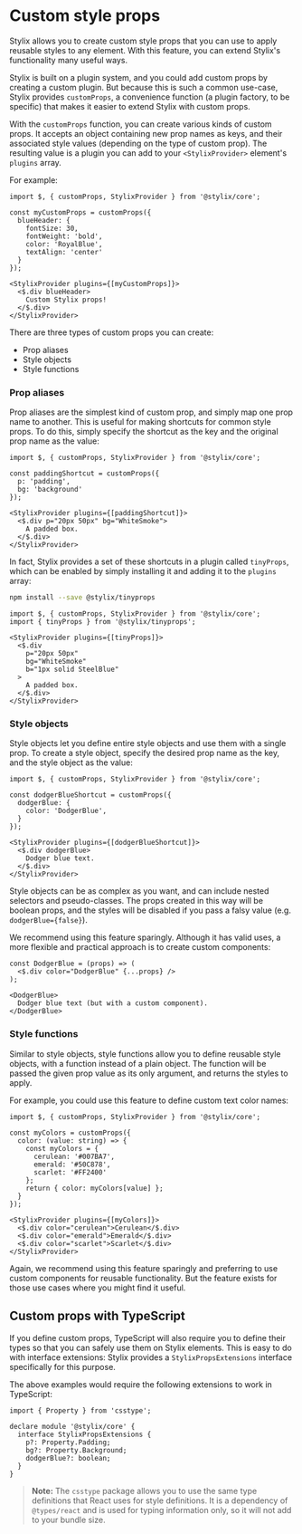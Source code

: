 # Custom style props

Stylix allows you to create custom style props that you can use to apply reusable styles to any element. With this feature, you can extend Stylix's functionality many useful ways.

Stylix is built on a plugin system, and you could add custom props by creating a custom plugin. But because this is such a common use-case, Stylix provides `customProps`, a convenience function (a plugin factory, to be specific) that makes it easier to extend Stylix with custom props.

With the `customProps` function, you can create various kinds of custom props. It accepts an object containing new prop names as keys, and their associated style values (depending on the type of custom prop). The resulting value is a plugin you can add to your `<StylixProvider>` element's `plugins` array.

For example:

```tsx-render
import $, { customProps, StylixProvider } from '@stylix/core';

const myCustomProps = customProps({
  blueHeader: {
    fontSize: 30,
    fontWeight: 'bold',
    color: 'RoyalBlue',
    textAlign: 'center'
  }
});

<StylixProvider plugins={[myCustomProps]}>
  <$.div blueHeader>
    Custom Stylix props!
  </$.div>
</StylixProvider>
```

There are three types of custom props you can create:

- Prop aliases
- Style objects
- Style functions

### Prop aliases

Prop aliases are the simplest kind of custom prop, and simply map one prop name to another. This is useful for making shortcuts for common style props. To do this, simply specify the shortcut as the key and the original prop name as the value:

```tsx-render
import $, { customProps, StylixProvider } from '@stylix/core';

const paddingShortcut = customProps({
  p: 'padding',
  bg: 'background'
});

<StylixProvider plugins={[paddingShortcut]}>
  <$.div p="20px 50px" bg="WhiteSmoke">
    A padded box.
  </$.div>
</StylixProvider>
```

In fact, Stylix provides a set of these shortcuts in a plugin called `tinyProps`, which can be enabled by simply installing it and adding it to the `plugins` array:

```sh
npm install --save @stylix/tinyprops
```

```tsx
import $, { customProps, StylixProvider } from '@stylix/core';
import { tinyProps } from '@stylix/tinyprops';

<StylixProvider plugins={[tinyProps]}>
  <$.div 
    p="20px 50px" 
    bg="WhiteSmoke"
    b="1px solid SteelBlue"
  >
    A padded box.
  </$.div>
</StylixProvider>
```

### Style objects

Style objects let you define entire style objects and use them with a single prop. To create a style object, specify the desired prop name as the key, and the style object as the value:

```tsx-render
import $, { customProps, StylixProvider } from '@stylix/core';

const dodgerBlueShortcut = customProps({
  dodgerBlue: {
    color: 'DodgerBlue',
  }
});

<StylixProvider plugins={[dodgerBlueShortcut]}>
  <$.div dodgerBlue>
    Dodger blue text.
  </$.div>
</StylixProvider>
```

Style objects can be as complex as you want, and can include nested selectors and pseudo-classes. The props created in this way will be boolean props, and the styles will be disabled if you pass a falsy value (e.g. `dodgerBlue={false}`).

We recommend using this feature sparingly. Although it has valid uses, a more flexible and practical approach is to create custom components:

```tsx-render
const DodgerBlue = (props) => (
  <$.div color="DodgerBlue" {...props} />
);

<DodgerBlue>
  Dodger blue text (but with a custom component).
</DodgerBlue>
```

### Style functions

Similar to style objects, style functions allow you to define reusable style objects, with a function instead of a plain object. The function will be passed the given prop value as its only argument, and returns the styles to apply.

For example, you could use this feature to define custom text color names:

```tsx-render
import $, { customProps, StylixProvider } from '@stylix/core';

const myColors = customProps({
  color: (value: string) => {
    const myColors = {
      cerulean: '#007BA7',
      emerald: '#50C878',
      scarlet: '#FF2400'
    };
    return { color: myColors[value] };
  }
});

<StylixProvider plugins={[myColors]}>
  <$.div color="cerulean">Cerulean</$.div>
  <$.div color="emerald">Emerald</$.div>
  <$.div color="scarlet">Scarlet</$.div>
</StylixProvider>
```

Again, we recommend using this feature sparingly and preferring to use custom components for reusable functionality. But the feature exists for those use cases where you might find it useful.

## Custom props with TypeScript

If you define custom props, TypeScript will also require you to define their types so that you can safely use them on Stylix elements. This is easy to do with interface extensions: Stylix provides a `StylixPropsExtensions` interface specifically for this purpose.

The above examples would require the following extensions to work in TypeScript:

```tsx
import { Property } from 'csstype';

declare module '@stylix/core' {
  interface StylixPropsExtensions {
    p?: Property.Padding;
    bg?: Property.Background;
    dodgerBlue?: boolean;
  }
}
```

> **Note:** The `csstype` package allows you to use the same type definitions that React uses for style definitions. It is a dependency of `@types/react` and is used for typing information only, so it will not add to your bundle size.
